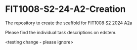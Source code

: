 # FIT1008-S2-24-A2-Creation
The repository to create the scaffold for FIT1008 S2 2024 A2a

Please find the individual task descriptions on edstem.

<testing change - please ignore>
